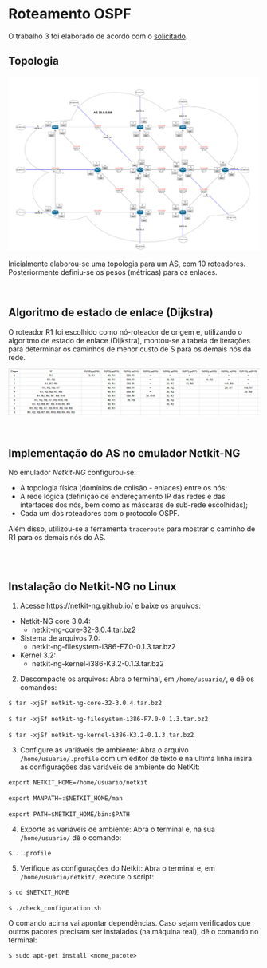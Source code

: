 # Roteamento OSPF

O trabalho 3 foi elaborado de acordo com o [solicitado]().

## Topologia 

![topologia](topologia.png)

Inicialmente elaborou-se uma topologia para um AS, com 10 roteadores. Posteriormente definiu-se os pesos (métricas) para os enlaces.

<br>

## Algoritmo de estado de enlace (Dijkstra)
O roteador R1 foi escolhido como nó-roteador de origem e, utilizando o algoritmo de estado de enlace (Dijkstra), montou-se a tabela de iterações para determinar os caminhos de menor custo de S para os demais nós da rede.

![tabela](tabela.png)

<br>

## Implementação do AS no emulador Netkit-NG

No emulador _Netkit-NG_ configurou-se:
* A topologia física (domínios de colisão - enlaces) entre os nós; 
* A rede lógica (definição de endereçamento IP das redes e das interfaces dos nós, bem como as máscaras de sub-rede escolhidas);
* Cada um dos roteadores com o protocolo OSPF. 

Além disso, utilizou-se a ferramenta ```traceroute``` para mostrar o caminho de R1 para os demais nós do AS.

<br> <br>

## Instalação do Netkit-NG no Linux

1) Acesse https://netkit-ng.github.io/ e baixe os arquivos:
* Netkit-NG core 3.0.4:
    * netkit-ng-core-32-3.0.4.tar.bz2
* Sistema de arquivos 7.0:
    * netkit-ng-filesystem-i386-F7.0-0.1.3.tar.bz2
* Kernel 3.2:
    * netkit-ng-kernel-i386-K3.2-0.1.3.tar.bz2

2) Descompacte os arquivos:
Abra o terminal, em ```/home/usuario/```, e dê os comandos:
```
$ tar -xjSf netkit-ng-core-32-3.0.4.tar.bz2

$ tar -xjSf netkit-ng-filesystem-i386-F7.0-0.1.3.tar.bz2

$ tar -xjSf netkit-ng-kernel-i386-K3.2-0.1.3.tar.bz2
```

3) Configure as variáveis de ambiente:
Abra o arquivo ```/home/usuario/.profile``` com um editor de texto e na ultima linha insira as
configurações das variáveis de ambiente do NetKit:
```
export NETKIT_HOME=/home/usuario/netkit

export MANPATH=:$NETKIT_HOME/man

export PATH=$NETKIT_HOME/bin:$PATH
```
4) Exporte as variáveis de ambiente:
Abra o terminal e, na sua ```/home/usuario/``` dê o comando:
```
$ . .profile
```
5) Verifique as configurações do Netkit:
Abra o terminal e, em ```/home/usuario/netkit/```, execute o script:
```
$ cd $NETKIT_HOME

$ ./check_configuration.sh
```
O comando acima vai apontar dependências. Caso sejam verificados que outros pacotes precisam
ser instalados (na máquina real), dê o comando no terminal:
```
$ sudo apt-get install <nome_pacote>
```
